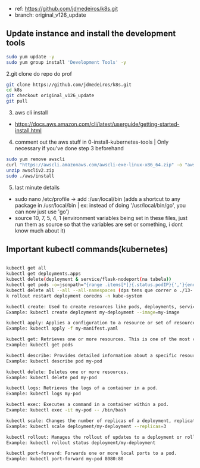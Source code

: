 - ref: https://github.com/jdmedeiros/k8s.git
- branch: original_v126_update

## Update instance and install the development tools
```bash
sudo yum update -y
sudo yum group install 'Development Tools' -y
```

2.git clone do repo do prof
```bash
git clone https://github.com/jdmedeiros/k8s.git
cd k8s
git checkout original_v126_update
git pull
```
3. aws cli install
- https://docs.aws.amazon.com/cli/latest/userguide/getting-started-install.html


4. comment out the aws stuff in 0-install-kubernetes-tools | Only necessary if you've done step 3 beforehand
```bash
sudo yum remove awscli
curl "https://awscli.amazonaws.com/awscli-exe-linux-x86_64.zip" -o "awscliv2.zip"
unzip awscliv2.zip
sudo ./aws/install
```

5. last minute details
- sudo nano /etc/profile -> add :/usr/local/bin (adds a shortcut to any package in /usr/local/bin | ex: instead of doing '/usr/local/bin/go', you can now just use 'go')
- source 10, 7, 5, 4, 1 (environment variables being set in these files, just run them as source so that the variables are set or something, i dont know much about it)

## Important kubectl commands(kubernetes)
```bash

kubectl get all
kubectl get deployments.apps 
kubectl delete(deployment & service/flask-nodeport(na tabela))
kubectl get pods -o=jsonpath="{range .items[*]}{.status.podIP}{','}{end}"
kubectl delete all --all --all-namespaces (dps tens que correr o ./13-... do professor)
k rollout restart deployment coredns -n kube-system

kubectl create: Used to create resources like pods, deployments, services, and more.
Example: kubectl create deployment my-deployment --image=my-image

kubectl apply: Applies a configuration to a resource or set of resources by filename, stdin, or URL.
Example: kubectl apply -f my-manifest.yaml

kubectl get: Retrieves one or more resources. This is one of the most commonly used commands.
Example: kubectl get pods

kubectl describe: Provides detailed information about a specific resource or group of resources.
Example: kubectl describe pod my-pod

kubectl delete: Deletes one or more resources.
Example: kubectl delete pod my-pod

kubectl logs: Retrieves the logs of a container in a pod.
Example: kubectl logs my-pod

kubectl exec: Executes a command in a container within a pod.
Example: kubectl exec -it my-pod -- /bin/bash

kubectl scale: Changes the number of replicas of a deployment, replication controller, or replica set.
Example: kubectl scale deployment/my-deployment --replicas=3

kubectl rollout: Manages the rollout of updates to a deployment or rollout history.
Example: kubectl rollout status deployment/my-deployment

kubectl port-forward: Forwards one or more local ports to a pod.
Example: kubectl port-forward my-pod 8080:80
```
